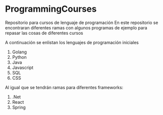 # ProgrammingCourses
Repositorio para cursos de lenguaje de programación
En este repositorio se encontraran diferentes ramas con algunos programas de ejemplo para repasar las cosas de diferentes cursos

A continuación se enlistan los lenguajes de programación iniciales
1. Golang
2. Python
3. Java
4. Javascript
5. SQL
6. CSS

Al igual que se tendrán ramas para diferentes frameworks:
1. .Net
2. React
3. Spring